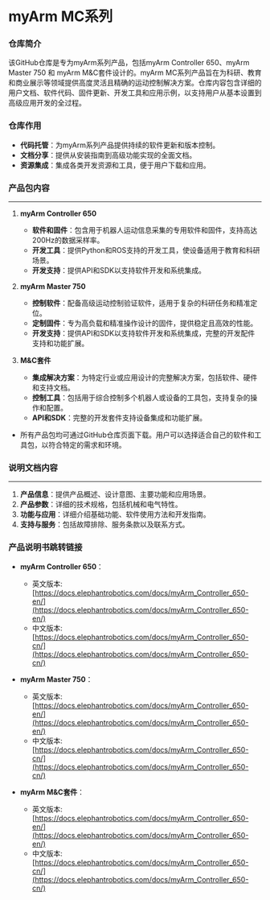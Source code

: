 # myArm MC系列
### 仓库简介

该GitHub仓库是专为myArm系列产品，包括myArm Controller 650、myArm Master 750 和 myArm M&C套件设计的。myArm MC系列产品旨在为科研、教育和商业展示等领域提供高度灵活且精确的运动控制解决方案。仓库内容包含详细的用户文档、软件代码、固件更新、开发工具和应用示例，以支持用户从基本设置到高级应用开发的全过程。


### 仓库作用

- **代码托管**：为myArm系列产品提供持续的软件更新和版本控制。
- **文档分享**：提供从安装指南到高级功能实现的全面文档。
- **资源集成**：集成各类开发资源和工具，便于用户下载和应用。

### 产品包内容
---
1. **myArm Controller 650**
   - **软件和固件**：包含用于机器人运动信息采集的专用软件和固件，支持高达200Hz的数据采样率。
   - **开发工具**：提供Python和ROS支持的开发工具，使设备适用于教育和科研场景。
   - **开发支持**：提供API和SDK以支持软件开发和系统集成。

2. **myArm Master 750**
   - **控制软件**：配备高级运动控制验证软件，适用于复杂的科研任务和精准定位。
   - **定制固件**：专为高负载和精准操作设计的固件，提供稳定且高效的性能。
   - **开发支持**：提供API和SDK以支持软件开发和系统集成，完整的开发配件支持和功能扩展。

3. **M&C套件**
   - **集成解决方案**：为特定行业或应用设计的完整解决方案，包括软件、硬件和支持文档。
   - **控制工具**：包括用于综合控制多个机器人或设备的工具包，支持复杂的操作和配置。
   - **API和SDK**：完整的开发套件支持设备集成和功能扩展。
- 所有产品包均可通过GitHub仓库页面下载。用户可以选择适合自己的软件和工具包，以符合特定的需求和环境。
### 说明文档内容
---

1. **产品信息**：提供产品概述、设计意图、主要功能和应用场景。
2. **产品参数**：详细的技术规格，包括机械和电气特性。
3. **功能与应用**：详细介绍基础功能、软件使用方法和开发指南。
4. **支持与服务**：包括故障排除、服务条款以及联系方式。

### 产品说明书跳转链接

- **myArm Controller 650**：
  - 英文版本: [https://docs.elephantrobotics.com/docs/myArm_Controller_650-en/](https://docs.elephantrobotics.com/docs/myArm_Controller_650-en/)
  - 中文版本: [https://docs.elephantrobotics.com/docs/myArm_Controller_650-cn/](https://docs.elephantrobotics.com/docs/myArm_Controller_650-cn/)
  
 - **myArm Master 750**：
   - 英文版本: [https://docs.elephantrobotics.com/docs/myArm_Controller_650-en/](https://docs.elephantrobotics.com/docs/myArm_Controller_650-en/)
   - 中文版本: [https://docs.elephantrobotics.com/docs/myArm_Controller_650-cn/](https://docs.elephantrobotics.com/docs/myArm_Controller_650-cn/)
  
- **myArm M&C套件**：
  - 英文版本: [https://docs.elephantrobotics.com/docs/myArm_Controller_650-en/](https://docs.elephantrobotics.com/docs/myArm_Controller_650-en/)
  - 中文版本: [https://docs.elephantrobotics.com/docs/myArm_Controller_650-cn/](https://docs.elephantrobotics.com/docs/myArm_Controller_650-cn/)
